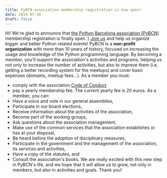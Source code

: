 ```yaml
---
title: PyBCN association membership registration is now open!
date: 2019-07-30
draft: false
---
```

Hi!
We're glad to announce that [the Python Barcelona association (PyBCN)](https://pybcn.org/association/info) membership registration is finally open :)
[Join us](https://pybcn.org/association/become-a-member) and help us organize bigger and better Python related events!
PyBCN is a **non-profit organization** with more than 10 years of history, focused on increasing the usage and knowledge of the Python programming language.
By becoming a member, you'll support the association's activities and programs, helping us not only to increase the number of activities, but also to improve them (i.e. getting a better recording system for the meetups) and cover basic expenses (domains, meetup fees...).
As a member you must:
- comply with the association [Code of Conduct](https://pybcn.org/coc/)
- pay a yearly membership fee. The current yearly fee is 20 euros.
As a member, you can:
- Have a voice and vote in our general assemblies,
- Participate in our board elections,
- Receive information about the activities of the association,
- Become part of the working groups,
- Ask questions about the association management,
- Make use of the common services that the association establishes or has at your disposal,
- Be heard before the adoption of disciplinary measures,
- Participate in the government and the management of the association, its services and activities,
- Have a copy of the statutes, and
- Consult the association's books.
We are really excited with this new step in PyBCN's life, and we hope that it will allow us to grow, not only in members, but also in activities and goals.
Thank you!

